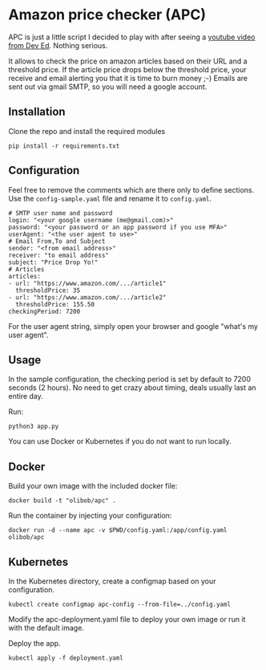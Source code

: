 # Amazon price checker (APC)

APC is just a little script I decided to play with after seeing a [youtube video from Dev Ed](https://youtu.be/Bg9r_yLk7VY). Nothing serious.

It allows to check the price on amazon articles based on their URL and a threshold price. If the article price drops below the threshold price, your receive and email alerting you that it is time to burn money ;-)
Emails are sent out via gmail SMTP, so you will need a google account.

## Installation

Clone the repo and install the required modules

```
pip install -r requirements.txt
```

## Configuration

Feel free to remove the comments which are there only to define sections. Use the `config-sample.yaml` file and rename it to `config.yaml`.

```
# SMTP user name and password
login: "<your google username (me@gmail.com)>"
password: "<your password or an app password if you use MFA>"
userAgent: "<the user agent to use>"
# Email From,To and Subject
sender: "<from email address>"
receiver: "to email address"
subject: "Price Drop Yo!"
# Articles
articles:
- url: "https://www.amazon.com/.../article1"
  thresholdPrice: 35
- url: "https://www.amazon.com/.../article2"
  thresholdPrice: 155.50
checkingPeriod: 7200
```
For the user agent string, simply open your browser and google "what's my user agent".

## Usage

In the sample configuration, the checking period is set by default to 7200 seconds (2 hours). No need to get crazy about timing, deals usually last an entire day.

Run:

```
python3 app.py
```

You can use Docker or Kubernetes if you do not want to run locally.

## Docker

Build your own image with the included docker file:

```
docker build -t "olibob/apc" .
```

Run the container by injecting your configuration:

```
docker run -d --name apc -v $PWD/config.yaml:/app/config.yaml olibob/apc
```

## Kubernetes

In the Kubernetes directory, create a configmap based on your configuration.

```
kubectl create configmap apc-config --from-file=../config.yaml
```

Modify the apc-deployment.yaml file to deploy your own image or run it with the default image.

Deploy the app.

```
kubectl apply -f deployment.yaml
```

